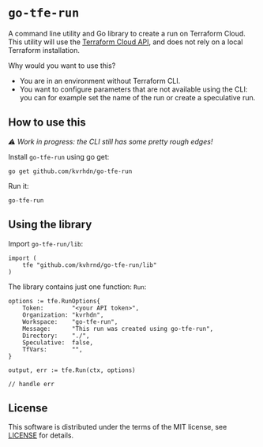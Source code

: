 # `go-tfe-run`

A command line utility and Go library to create a run on Terraform Cloud. This utility will use the [Terraform Cloud API][api], and does not rely on a local Terraform installation.

[api]: https://www.terraform.io/docs/cloud/run/api.html

Why would you want to use this?

- You are in an environment without Terraform CLI.
- You want to configure parameters that are not available using the CLI: you can for example set the name of the run or create a speculative run.

## How to use this

_⚠️ Work in progress: the CLI still has some pretty rough edges!_

Install `go-tfe-run` using go get:

```
go get github.com/kvrhdn/go-tfe-run
```

Run it:

```
go-tfe-run
```

## Using the library

Import `go-tfe-run/lib`:

```
import (
    tfe "github.com/kvhrnd/go-tfe-run/lib"
)
```

The library contains just one function: `Run`:

```
options := tfe.RunOptions{
    Token:        "<your API token>",
    Organization: "kvrhdn",
    Workspace:    "go-tfe-run",
    Message:      "This run was created using go-tfe-run",
    Directory:    "./",
    Speculative:  false,
    TfVars:       "",
}

output, err := tfe.Run(ctx, options)

// handle err
```

## License

This software is distributed under the terms of the MIT license, see [LICENSE](./LICENSE) for details.
